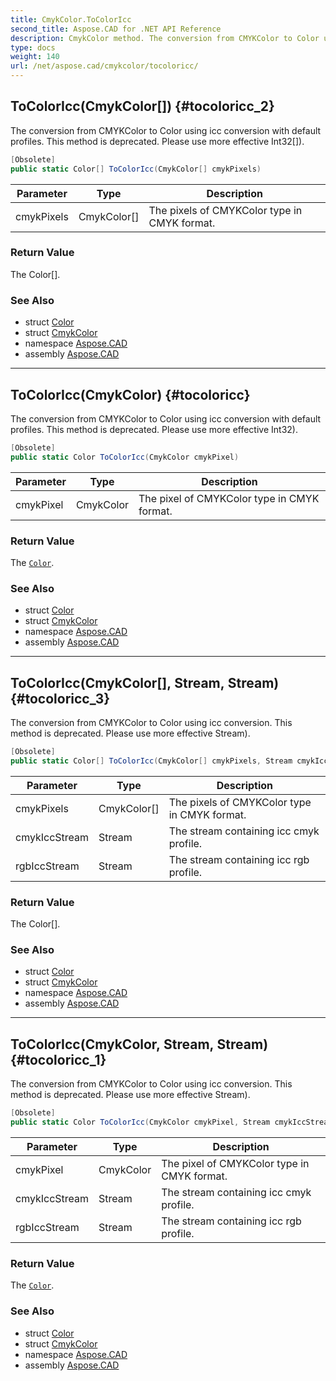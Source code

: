 ```yaml
---
title: CmykColor.ToColorIcc
second_title: Aspose.CAD for .NET API Reference
description: CmykColor method. The conversion from CMYKColor to Color using icc conversion with default profiles. This method is deprecated. Please use more effective Int32
type: docs
weight: 140
url: /net/aspose.cad/cmykcolor/tocoloricc/
---
```

## ToColorIcc(CmykColor[]) {#tocoloricc_2}

The conversion from CMYKColor to Color using icc conversion with default profiles. This method is deprecated. Please use more effective Int32[]).

```csharp
[Obsolete]
public static Color[] ToColorIcc(CmykColor[] cmykPixels)
```

| Parameter | Type | Description |
| --- | --- | --- |
| cmykPixels | CmykColor[] | The pixels of CMYKColor type in CMYK format. |

### Return Value

The Color[].

### See Also

* struct [Color](../../color/)
* struct [CmykColor](../)
* namespace [Aspose.CAD](../../cmykcolor/)
* assembly [Aspose.CAD](../../../)

---

## ToColorIcc(CmykColor) {#tocoloricc}

The conversion from CMYKColor to Color using icc conversion with default profiles. This method is deprecated. Please use more effective Int32).

```csharp
[Obsolete]
public static Color ToColorIcc(CmykColor cmykPixel)
```

| Parameter | Type | Description |
| --- | --- | --- |
| cmykPixel | CmykColor | The pixel of CMYKColor type in CMYK format. |

### Return Value

The [`Color`](../../color/).

### See Also

* struct [Color](../../color/)
* struct [CmykColor](../)
* namespace [Aspose.CAD](../../cmykcolor/)
* assembly [Aspose.CAD](../../../)

---

## ToColorIcc(CmykColor[], Stream, Stream) {#tocoloricc_3}

The conversion from CMYKColor to Color using icc conversion. This method is deprecated. Please use more effective Stream).

```csharp
[Obsolete]
public static Color[] ToColorIcc(CmykColor[] cmykPixels, Stream cmykIccStream, Stream rgbIccStream)
```

| Parameter | Type | Description |
| --- | --- | --- |
| cmykPixels | CmykColor[] | The pixels of CMYKColor type in CMYK format. |
| cmykIccStream | Stream | The stream containing icc cmyk profile. |
| rgbIccStream | Stream | The stream containing icc rgb profile. |

### Return Value

The Color[].

### See Also

* struct [Color](../../color/)
* struct [CmykColor](../)
* namespace [Aspose.CAD](../../cmykcolor/)
* assembly [Aspose.CAD](../../../)

---

## ToColorIcc(CmykColor, Stream, Stream) {#tocoloricc_1}

The conversion from CMYKColor to Color using icc conversion. This method is deprecated. Please use more effective Stream).

```csharp
[Obsolete]
public static Color ToColorIcc(CmykColor cmykPixel, Stream cmykIccStream, Stream rgbIccStream)
```

| Parameter | Type | Description |
| --- | --- | --- |
| cmykPixel | CmykColor | The pixel of CMYKColor type in CMYK format. |
| cmykIccStream | Stream | The stream containing icc cmyk profile. |
| rgbIccStream | Stream | The stream containing icc rgb profile. |

### Return Value

The [`Color`](../../color/).

### See Also

* struct [Color](../../color/)
* struct [CmykColor](../)
* namespace [Aspose.CAD](../../cmykcolor/)
* assembly [Aspose.CAD](../../../)


